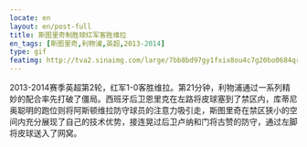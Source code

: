 ```yaml
---
locate: en
layout: en/post-full
title: 斯图里奇制胜球红军客胜维拉
en_tags: [斯图里奇,利物浦,英超,2013-2014]
type: gif
featimg: http://tva2.sinaimg.com/large/7bb8bd97gy1fxix8ou4c7g20bo0684qr.gif
---
```


2013-2014赛季英超第2轮，红军1-0客胜维拉。第21分钟，利物浦通过一系列精妙的配合率先打破了僵局。西班牙后卫恩里克在左路将皮球塞到了禁区内，库蒂尼奥聪明的跑位则将阿斯顿维拉防守球员的注意力吸引走，斯图里奇在禁区狭小的空间内充分展现了自己的技术优势，接连晃过后卫卢纳和门将古赞的防守，通过左脚将皮球送入了网窝。